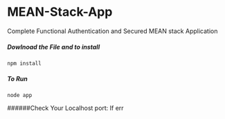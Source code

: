 # MEAN-Stack-App
Complete Functional Authentication and Secured MEAN stack Application

##### Dowlnoad the File and to install
```
npm install
```

##### To Run
```
node app 
```

######Check Your Localhost port: If err
